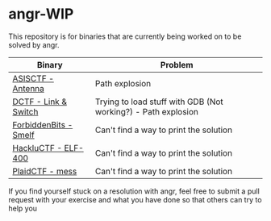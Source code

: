 # angr-WIP
This repository is for binaries that are currently being worked on to be solved
by angr.

| Binary | Problem  |
|--------|----------|
| [ASISCTF - Antenna](./asis-ctf-finals-2014/antenna) | Path explosion |
| [DCTF - Link & Switch](./dctf-2015/link-and-switch-200) | Trying to load stuff with GDB (Not working?) - Path explosion |
| [ForbiddenBits - Smelf](./forbiddenbits-ctf-2013/smelf) | Can't find a way to print the solution |
| [HackluCTF - ELF-400](hackluctf-2013/elf-400) | Can't find a way to print the solution |
| [PlaidCTF - mess](./plaidctf-2013/mess) | Can't find a way to print the solution |

If you find yourself stuck on a resolution with angr, feel free to submit a pull
request with your exercise and what you have done so that others can try to help
you
